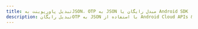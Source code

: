 ---title: تبدیل پاورپوینت بهJSON، OTP به JSON مبدل رایگان یا Android SDKdescription: تبدیل رایگانOTP به JSON با استفاده از Android Cloud APIs & SDK. همچنین اسناد Microsoft PowerPoint را در Cloud ایجاد، ویرایش و رندر کنید.---